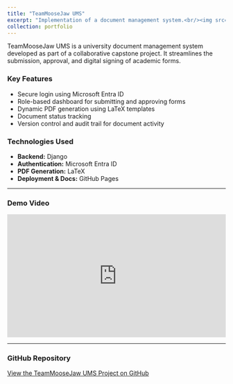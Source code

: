 ```yaml
---
title: "TeamMooseJaw UMS"
excerpt: "Implementation of a document management system.<br/><img src='/images/umsthumbnail.png'>"
collection: portfolio
---
```



TeamMooseJaw UMS is a university document management system developed as part of a collaborative capstone project. It streamlines the submission, approval, and digital signing of academic forms.

### Key Features

- Secure login using Microsoft Entra ID
- Role-based dashboard for submitting and approving forms
- Dynamic PDF generation using LaTeX templates
- Document status tracking
- Version control and audit trail for document activity

### Technologies Used

- **Backend:** Django  
- **Authentication:** Microsoft Entra ID  
- **PDF Generation:** LaTeX  
- **Deployment & Docs:** GitHub Pages

---

### Demo Video

<div style="position:relative;padding-bottom:56.25%;height:0;overflow:hidden;">
  <iframe src="https://www.youtube.com/embed/X7w3MFRCo5s" 
          frameborder="0" 
          style="position:absolute;top:0;left:0;width:100%;height:100%;" 
          allowfullscreen>
  </iframe>
</div>

---

### GitHub Repository

[View the TeamMooseJaw UMS Project on GitHub](https://github.com/MooseJawTeam/TeamMooseJaw)

